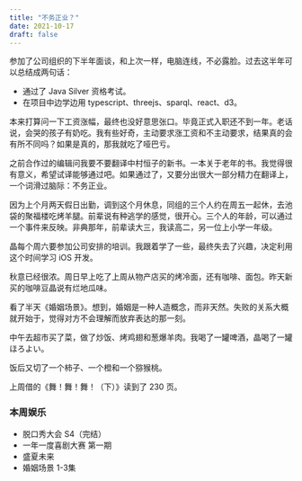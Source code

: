 ```yaml
---
title: "不务正业？"
date: 2021-10-17
draft: false
---
```


参加了公司组织的下半年面谈，和上次一样，电脑连线，不必露脸。过去这半年可以总结成两句话：

- 通过了 Java Silver 资格考试。
- 在项目中边学边用 typescript、threejs、sparql、react、d3。

本来打算问一下工资涨幅，最终也没好意思张口。毕竟正式入职还不到一年。老话说，会哭的孩子有奶吃。我有些好奇，主动要求涨工资和不主动要求，结果真的会有所不同吗？如果是真的，那我就吃了哑巴亏。

之前合作过的编辑问我要不要翻译中村恒子的新书。一本关于老年的书。我觉得很有意义，希望试译能够通过吧。如果通过了，又要分出很大一部分精力在翻译上，一个词滑过脑际：不务正业。

因为上个月两天假日出勤，调到这个月休息，同组的三个人约在周五一起休，去池袋的聚福楼吃烤羊腿。前辈说有种逃学的感觉，很开心。三个人的年龄，可以通过一个事件来反映。非典那年，前辈读大三，我读高二，另一位上小学一年级。

晶每个周六要参加公司安排的培训。我跟着学了一些，最终失去了兴趣，决定利用这个时间学习 iOS 开发。

秋意已经很浓。周日早上吃了上周从物产店买的烤冷面，还有咖啡、面包。昨天新买的咖啡豆晶说有烂地瓜味。

看了半天《婚姻场景》。想到，婚姻是一种人造概念，而非天然。失败的关系大概就开始于，觉得对方不会理解而放弃表达的那一刻。

中午去超市买了菜，做了炒饭、烤鸡翅和葱爆羊肉。我喝了一罐啤酒，晶喝了一罐ほろよい。

饭后又切了一个柿子、一个橙和一个猕猴桃。

上周借的《舞！舞！舞！（下）》读到了 230 页。

### 本周娱乐
- 脱口秀大会 S4（完结）
- 一年一度喜剧大赛 第一期
- 盛夏未来
- 婚姻场景 1-3集
